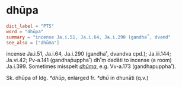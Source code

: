 # dhūpa

``` toml
dict_label = "PTS"
word = "dhūpa"
summary = "incense Ja.i.51, Ja.i.64, Ja.i.290 (gandha˚, dvand"
see_also = ["dhūma"]
```

incense Ja.i.51, Ja.i.64, Ja.i.290 (gandha˚, dvandva cpd.); Ja.iii.144; Ja.vi.42; Pv\-a.141 (gandhap̄uppha˚) dh˚ṃ dadāti to incense (a room) Ja.i.399. Sometimes misspelt *[dhūma](dhūma.md)*, e.g. Vv\-a.173 (gandhapuppha˚).

Sk. dhūpa of Idg. *\*dhūp*, enlarged fr. *\*dhū* in dhunāti (q.v.)

